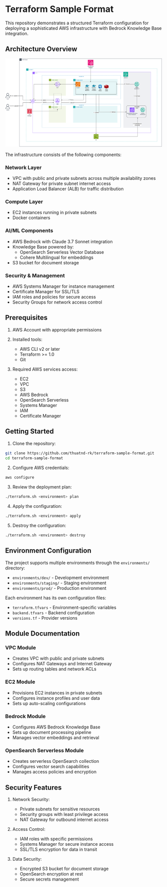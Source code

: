 # Terraform Sample Format

This repository demonstrates a structured Terraform configuration for deploying a sophisticated AWS infrastructure with Bedrock Knowledge Base integration.

## Architecture Overview

![Architecture Diagram](images/architecture.png)

The infrastructure consists of the following components:

### Network Layer
- VPC with public and private subnets across multiple availability zones
- NAT Gateway for private subnet internet access
- Application Load Balancer (ALB) for traffic distribution

### Compute Layer
- EC2 instances running in private subnets
- Docker containers

### AI/ML Components
- AWS Bedrock with Claude 3.7 Sonnet integration
- Knowledge Base powered by:
  - OpenSearch Serverless Vector Database
  - Cohere Multilingual for embeddings
- S3 bucket for document storage

### Security & Management
- AWS Systems Manager for instance management
- Certificate Manager for SSL/TLS
- IAM roles and policies for secure access
- Security Groups for network access control


## Prerequisites

1. AWS Account with appropriate permissions
2. Installed tools:
   - AWS CLI v2 or later
   - Terraform >= 1.0
   - Git

3. Required AWS services access:
   - EC2
   - VPC
   - S3
   - AWS Bedrock
   - OpenSearch Serverless
   - Systems Manager
   - IAM
   - Certificate Manager

## Getting Started

1. Clone the repository:
```bash
git clone https://github.com/thuatnd-rk/terraform-sample-format.git
cd terraform-sample-format
```

2. Configure AWS credentials:
```bash
aws configure
```

3. Review the deployment plan:
```bash
./terraform.sh <environment> plan
```

4. Apply the configuration:
```bash
./terraform.sh <environment> apply
```

5. Destroy the configuration:
```bash
./terraform.sh <environment> destroy
```

## Environment Configuration

The project supports multiple environments through the `environments/` directory:

- `environments/dev/` - Development environment
- `environments/staging/` - Staging environment
- `environments/prod/` - Production environment

Each environment has its own configuration files:
- `terraform.tfvars` - Environment-specific variables
- `backend.tfvars` - Backend configuration
- `versions.tf` - Provider versions

## Module Documentation

### VPC Module
- Creates VPC with public and private subnets
- Configures NAT Gateways and Internet Gateway
- Sets up routing tables and network ACLs

### EC2 Module
- Provisions EC2 instances in private subnets
- Configures instance profiles and user data
- Sets up auto-scaling configurations

### Bedrock Module
- Configures AWS Bedrock Knowledge Base
- Sets up document processing pipeline
- Manages vector embeddings and retrieval

### OpenSearch Serverless Module
- Creates serverless OpenSearch collection
- Configures vector search capabilities
- Manages access policies and encryption

## Security Features

1. Network Security:
   - Private subnets for sensitive resources
   - Security groups with least privilege access
   - NAT Gateway for outbound internet access

2. Access Control:
   - IAM roles with specific permissions
   - Systems Manager for secure instance access
   - SSL/TLS encryption for data in transit

3. Data Security:
   - Encrypted S3 bucket for document storage
   - OpenSearch encryption at rest
   - Secure secrets management